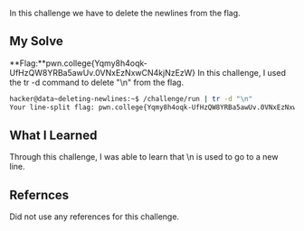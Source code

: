 In this challenge we have to delete the newlines from the flag.
## My Solve

**Flag:**pwn.college{Yqmy8h4oqk-UfHzQW8YRBa5awUv.0VNxEzNxwCN4kjNzEzW}
In this challenge, I used the tr -d command to delete "\n" from the flag. 
```bash
hacker@data~deleting-newlines:~$ /challenge/run | tr -d "\n"
Your line-split flag: pwn.college{Yqmy8h4oqk-UfHzQW8YRBa5awUv.0VNxEzNxwCN4kjNzEzW}
```

## What I Learned
Through this challenge, I was able to learn that \n is used to go to a new line.

## Refernces
Did not use any references for this challenge.
